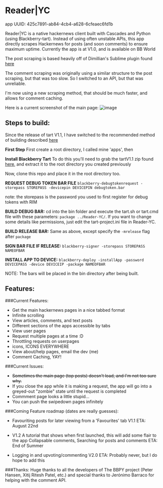 Reader|YC
==
app UUID: 425c7891-ab84-4cb4-a628-6cfeaec6fd1b



Reader|YC is a native hackernews client built with Cascades and Python (using Blackberry-tart). Instead of using often unstable APIs, this app directly scrapes Hackernews for posts (and soon comments) to ensure maximum uptime. Currently the app is at V1.0, and is available on BB World



The post scraping is based heavily off of Dimillian's Sublime plugin found [here](https://github.com/Dimillian/Sublime-Hacker-News-Reader)

The comment scraping was originally using a similar structure to the post scraping, but that was too slow. So I switched to an API, but that was unreliable.

I'm now using a new scraping method, that should be much faster, and allows for comment caching.

Here is a current screenshot of the main page:
![image](https://raw.github.com/krruzic/Reader-YC/master/screenshot.png)

## Steps to build:
Since the release of tart V1.1, I have switched to the recommended method of building described [here](http://hg.microcode.ca/blackberry-py/wiki/Building%20HelloWorld)

**First Step**
First create a root directory, I called mine 'apps', then

**Install Blackberry Tart**
To do this you'll need to grab the tartV1.1 zip found [here](http://blackberry-py.microcode.ca/downloads/), and extract it to the root directory you created previously

Now, clone this repo and place it in the root directory too.

**REQUEST DEBUG TOKEN BAR FILE**
`blackberry-debugtokenrequest -storepass STOREPASS -devicepin DEVICEPIN debugtoken.bar`

note: the storepass is the password you used to first register for debug tokens with RIM

**BUILD DEBUG BAR:**
cd into the bin folder and execute the tart.sh or tart.cmd file with these parameters: `package ../Reader-YC/`. If you want to change some details like permissions, just edit the tart-project.ini file in Reader-YC.

**BUILD RELEASE BAR:**
Same as above, except specify the `-mrelease` flag after `package`

**SIGN BAR FILE IF RELEASE:**
`blackberry-signer -storepass STOREPASS NAMEOFBAR`

**INSTALL APP TO DEVICE:**
`blackberry-deploy -installApp -password DEVICEPASS -device DEVICEIP -package NAMEOFBAR`


NOTE: The bars will be placed in the bin directory after being built.


## Features:
###Current Features:
* Get the main hackernews pages in a nice tabbed format
* Infinite scrolling
* View articles, comments, and text posts
* Different sections of the apps accessible by tabs
* View user pages
* Request multiple pages at a time :D
* Throttling requests on userpages
* icons, ICONS EVERYWHERE
* View about/help pages, email the dev (me)
* Comment Caching, YAY!

###Current Issues:
* ~~Sometimes the main page (top posts) doesn't load, and I'm not too sure why.~~
* If you close the app while it is making a request, the app will go into a greyed-out "zombie" state until the request is completed
* Commment page looks a little stupid...
* You can push the swipedown pages infinitely


###Coming Feature roadmap (dates are really guesses):


* Favouriting posts for later viewing from a 'Favourites' tab V1.1
	ETA: August 22nd


* V1.2
    A tutorial that shows when first launched, this will add some flair to the app
    Collapsable comments, Searching for posts and comments ETA: End of Summer

* Logging in and upvoting/commenting V2.0
	ETA: Probably never, but I do hope to add this

###Thanks:
    Huge thanks to all the developers of The BBPY project (Peter Hansen, Xitij Ritesh Patel, etc.) and special thanks to  Jerónimo Barraco for helping with the comment API.
